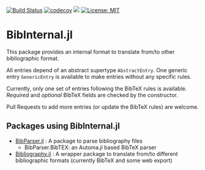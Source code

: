 [![Build Status](https://travis-ci.com/Azzaare/BibInternal.jl.svg?branch=master)](https://travis-ci.com/Azzaare/BibInternal.jl)
[![codecov](https://codecov.io/gh/Azzaare/BibInternal.jl/branch/master/graph/badge.svg)](https://codecov.io/gh/Azzaare/BibInternal.jl)
[![](https://img.shields.io/badge/docs-dev-blue.svg)](https://Azzaare.github.io/BibInternal.jl/stable)
[![License: MIT](https://img.shields.io/badge/License-MIT-yellow.svg)](https://opensource.org/licenses/MIT)

# BibInternal.jl

This package provides an internal format to translate from/to other bibliographic format.

All entries depend of an abstract supertype `AbstractEntry`.
One generic entry `GenericEntry` is available to make entries without any specific rules.

Currently, only one set of entries following the BibTeX rules is available. *Required* and *optional* BibTeX fields are checked by the constructor.

Pull Requests to add more entries (or update the BibTeX rules) are welcome.

## Packages using BibInternal.jl
- [BibParser.jl](https://github.com/Azzaare/BibParser.jl) : A package to parse bibliography files
  - BibParser.BibTEX: an Automa.jl based BibTeX parser
- [Bibliography.jl](https://github.com/Azzaare/Bibliography.jl) : A wrapper package to translate from/to different bibliographic formats (currently BibTeX and some web export)